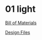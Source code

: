 # 01 light

[Bill of Materials](https://docs.google.com/spreadsheets/d/19O2-IE3wup_nufkUPvPG0498qMEbMPHYapTOIlA6QyY/edit#gid=0)

[Design Files](https://drive.google.com/drive/folders/1DdxV91708B1xeIigJ3n9jjMrv-IZi9g4)
